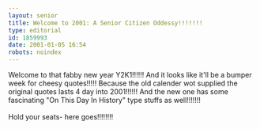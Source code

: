 ```yaml
---
layout: senior
title: Welcome to 2001: A Senior Citizen Oddessy!!!!!!!
type: editorial
id: 1859993
date: 2001-01-05 16:54
robots: noindex
---
```

Welcome to that fabby new year Y2K1!!!!!! And it looks like it'll be a bumper week for cheesy quotes!!!!! Because the old calender wot supplied the original quotes lasts 4 day into 2001!!!!!! And the new one has some fascinating "On This Day In History" type stuffs as well!!!!!!!<br/><br/>Hold your seats- here goes!!!!!!!!